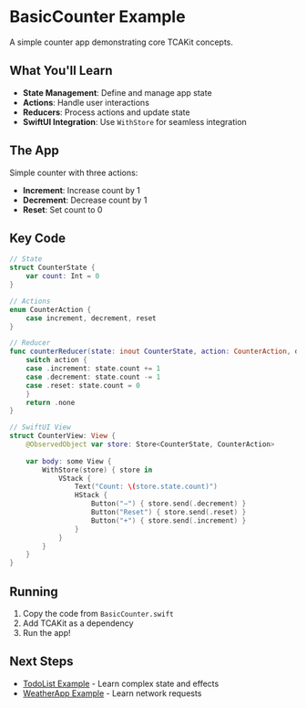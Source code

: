 # BasicCounter Example

A simple counter app demonstrating core TCAKit concepts.

## What You'll Learn

- **State Management**: Define and manage app state
- **Actions**: Handle user interactions
- **Reducers**: Process actions and update state
- **SwiftUI Integration**: Use `WithStore` for seamless integration

## The App

Simple counter with three actions:
- **Increment**: Increase count by 1
- **Decrement**: Decrease count by 1  
- **Reset**: Set count to 0

## Key Code

```swift
// State
struct CounterState {
    var count: Int = 0
}

// Actions
enum CounterAction {
    case increment, decrement, reset
}

// Reducer
func counterReducer(state: inout CounterState, action: CounterAction, dependencies: Dependencies) -> Effect<CounterAction> {
    switch action {
    case .increment: state.count += 1
    case .decrement: state.count -= 1
    case .reset: state.count = 0
    }
    return .none
}

// SwiftUI View
struct CounterView: View {
    @ObservedObject var store: Store<CounterState, CounterAction>
    
    var body: some View {
        WithStore(store) { store in
            VStack {
                Text("Count: \(store.state.count)")
                HStack {
                    Button("−") { store.send(.decrement) }
                    Button("Reset") { store.send(.reset) }
                    Button("+") { store.send(.increment) }
                }
            }
        }
    }
}
```

## Running

1. Copy the code from `BasicCounter.swift`
2. Add TCAKit as a dependency
3. Run the app!

## Next Steps

- [TodoList Example](../TodoList/) - Learn complex state and effects
- [WeatherApp Example](../WeatherApp/) - Learn network requests